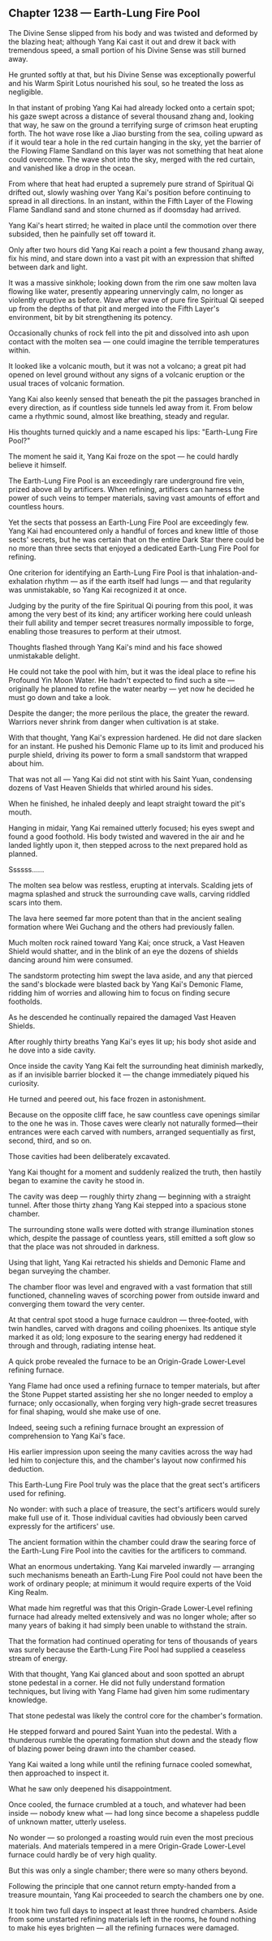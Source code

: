 ## Chapter 1238 — Earth-Lung Fire Pool

The Divine Sense slipped from his body and was twisted and deformed by the blazing heat; although Yang Kai cast it out and drew it back with tremendous speed, a small portion of his Divine Sense was still burned away.

He grunted softly at that, but his Divine Sense was exceptionally powerful and his Warm Spirit Lotus nourished his soul, so he treated the loss as negligible.

In that instant of probing Yang Kai had already locked onto a certain spot; his gaze swept across a distance of several thousand zhang and, looking that way, he saw on the ground a terrifying surge of crimson heat erupting forth. The hot wave rose like a Jiao bursting from the sea, coiling upward as if it would tear a hole in the red curtain hanging in the sky, yet the barrier of the Flowing Flame Sandland on this layer was not something that heat alone could overcome. The wave shot into the sky, merged with the red curtain, and vanished like a drop in the ocean.

From where that heat had erupted a supremely pure strand of Spiritual Qi drifted out, slowly washing over Yang Kai's position before continuing to spread in all directions. In an instant, within the Fifth Layer of the Flowing Flame Sandland sand and stone churned as if doomsday had arrived.

Yang Kai's heart stirred; he waited in place until the commotion over there subsided, then he painfully set off toward it.

Only after two hours did Yang Kai reach a point a few thousand zhang away, fix his mind, and stare down into a vast pit with an expression that shifted between dark and light.

It was a massive sinkhole; looking down from the rim one saw molten lava flowing like water, presently appearing unnervingly calm, no longer as violently eruptive as before. Wave after wave of pure fire Spiritual Qi seeped up from the depths of that pit and merged into the Fifth Layer's environment, bit by bit strengthening its potency.

Occasionally chunks of rock fell into the pit and dissolved into ash upon contact with the molten sea — one could imagine the terrible temperatures within.

It looked like a volcanic mouth, but it was not a volcano; a great pit had opened on level ground without any signs of a volcanic eruption or the usual traces of volcanic formation.

Yang Kai also keenly sensed that beneath the pit the passages branched in every direction, as if countless side tunnels led away from it. From below came a rhythmic sound, almost like breathing, steady and regular.

His thoughts turned quickly and a name escaped his lips: "Earth-Lung Fire Pool?"

The moment he said it, Yang Kai froze on the spot — he could hardly believe it himself.

The Earth-Lung Fire Pool is an exceedingly rare underground fire vein, prized above all by artificers. When refining, artificers can harness the power of such veins to temper materials, saving vast amounts of effort and countless hours.

Yet the sects that possess an Earth-Lung Fire Pool are exceedingly few. Yang Kai had encountered only a handful of forces and knew little of those sects' secrets, but he was certain that on the entire Dark Star there could be no more than three sects that enjoyed a dedicated Earth-Lung Fire Pool for refining.

One criterion for identifying an Earth-Lung Fire Pool is that inhalation-and-exhalation rhythm — as if the earth itself had lungs — and that regularity was unmistakable, so Yang Kai recognized it at once.

Judging by the purity of the fire Spiritual Qi pouring from this pool, it was among the very best of its kind; any artificer working here could unleash their full ability and temper secret treasures normally impossible to forge, enabling those treasures to perform at their utmost.

Thoughts flashed through Yang Kai's mind and his face showed unmistakable delight.

He could not take the pool with him, but it was the ideal place to refine his Profound Yin Moon Water. He hadn't expected to find such a site — originally he planned to refine the water nearby — yet now he decided he must go down and take a look.

Despite the danger; the more perilous the place, the greater the reward. Warriors never shrink from danger when cultivation is at stake.

With that thought, Yang Kai's expression hardened. He did not dare slacken for an instant. He pushed his Demonic Flame up to its limit and produced his purple shield, driving its power to form a small sandstorm that wrapped about him.

That was not all — Yang Kai did not stint with his Saint Yuan, condensing dozens of Vast Heaven Shields that whirled around his sides.

When he finished, he inhaled deeply and leapt straight toward the pit's mouth.

Hanging in midair, Yang Kai remained utterly focused; his eyes swept and found a good foothold. His body twisted and wavered in the air and he landed lightly upon it, then stepped across to the next prepared hold as planned.

Ssssss……

The molten sea below was restless, erupting at intervals. Scalding jets of magma splashed and struck the surrounding cave walls, carving riddled scars into them.

The lava here seemed far more potent than that in the ancient sealing formation where Wei Guchang and the others had previously fallen.

Much molten rock rained toward Yang Kai; once struck, a Vast Heaven Shield would shatter, and in the blink of an eye the dozens of shields dancing around him were consumed.

The sandstorm protecting him swept the lava aside, and any that pierced the sand's blockade were blasted back by Yang Kai's Demonic Flame, ridding him of worries and allowing him to focus on finding secure footholds.

As he descended he continually repaired the damaged Vast Heaven Shields.

After roughly thirty breaths Yang Kai's eyes lit up; his body shot aside and he dove into a side cavity.

Once inside the cavity Yang Kai felt the surrounding heat diminish markedly, as if an invisible barrier blocked it — the change immediately piqued his curiosity.

He turned and peered out, his face frozen in astonishment.

Because on the opposite cliff face, he saw countless cave openings similar to the one he was in. Those caves were clearly not naturally formed—their entrances were each carved with numbers, arranged sequentially as first, second, third, and so on.

Those cavities had been deliberately excavated.

Yang Kai thought for a moment and suddenly realized the truth, then hastily began to examine the cavity he stood in.

The cavity was deep — roughly thirty zhang — beginning with a straight tunnel. After those thirty zhang Yang Kai stepped into a spacious stone chamber.

The surrounding stone walls were dotted with strange illumination stones which, despite the passage of countless years, still emitted a soft glow so that the place was not shrouded in darkness.

Using that light, Yang Kai retracted his shields and Demonic Flame and began surveying the chamber.

The chamber floor was level and engraved with a vast formation that still functioned, channeling waves of scorching power from outside inward and converging them toward the very center.

At that central spot stood a huge furnace cauldron — three‑footed, with twin handles, carved with dragons and coiling phoenixes. Its antique style marked it as old; long exposure to the searing energy had reddened it through and through, radiating intense heat.

A quick probe revealed the furnace to be an Origin-Grade Lower-Level refining furnace.

Yang Flame had once used a refining furnace to temper materials, but after the Stone Puppet started assisting her she no longer needed to employ a furnace; only occasionally, when forging very high-grade secret treasures for final shaping, would she make use of one.

Indeed, seeing such a refining furnace brought an expression of comprehension to Yang Kai's face.

His earlier impression upon seeing the many cavities across the way had led him to conjecture this, and the chamber's layout now confirmed his deduction.

This Earth-Lung Fire Pool truly was the place that the great sect's artificers used for refining.

No wonder: with such a place of treasure, the sect's artificers would surely make full use of it. Those individual cavities had obviously been carved expressly for the artificers' use.

The ancient formation within the chamber could draw the searing force of the Earth-Lung Fire Pool into the cavities for the artificers to command.

What an enormous undertaking. Yang Kai marveled inwardly — arranging such mechanisms beneath an Earth-Lung Fire Pool could not have been the work of ordinary people; at minimum it would require experts of the Void King Realm.

What made him regretful was that this Origin-Grade Lower-Level refining furnace had already melted extensively and was no longer whole; after so many years of baking it had simply been unable to withstand the strain.

That the formation had continued operating for tens of thousands of years was surely because the Earth-Lung Fire Pool had supplied a ceaseless stream of energy.

With that thought, Yang Kai glanced about and soon spotted an abrupt stone pedestal in a corner. He did not fully understand formation techniques, but living with Yang Flame had given him some rudimentary knowledge.

That stone pedestal was likely the control core for the chamber's formation.

He stepped forward and poured Saint Yuan into the pedestal. With a thunderous rumble the operating formation shut down and the steady flow of blazing power being drawn into the chamber ceased.

Yang Kai waited a long while until the refining furnace cooled somewhat, then approached to inspect it.

What he saw only deepened his disappointment.

Once cooled, the furnace crumbled at a touch, and whatever had been inside — nobody knew what — had long since become a shapeless puddle of unknown matter, utterly useless.

No wonder — so prolonged a roasting would ruin even the most precious materials. And materials tempered in a mere Origin-Grade Lower-Level furnace could hardly be of very high quality.

But this was only a single chamber; there were so many others beyond.

Following the principle that one cannot return empty-handed from a treasure mountain, Yang Kai proceeded to search the chambers one by one.

It took him two full days to inspect at least three hundred chambers. Aside from some unstarted refining materials left in the rooms, he found nothing to make his eyes brighten — all the refining furnaces were damaged.